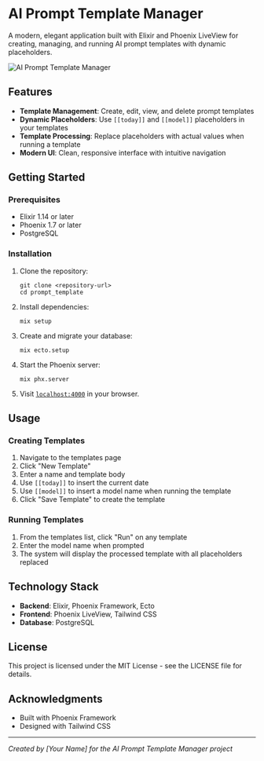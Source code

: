 # AI Prompt Template Manager

A modern, elegant application built with Elixir and Phoenix LiveView for creating, managing, and running AI prompt templates with dynamic placeholders.

![AI Prompt Template Manager](https://via.placeholder.com/800x400/4f46e5/ffffff?text=AI+Prompt+Template+Manager)

## Features

- **Template Management**: Create, edit, view, and delete prompt templates
- **Dynamic Placeholders**: Use `[[today]]` and `[[model]]` placeholders in your templates
- **Template Processing**: Replace placeholders with actual values when running a template
- **Modern UI**: Clean, responsive interface with intuitive navigation

## Getting Started

### Prerequisites

- Elixir 1.14 or later
- Phoenix 1.7 or later
- PostgreSQL

### Installation

1. Clone the repository:
   ```
   git clone <repository-url>
   cd prompt_template
   ```

2. Install dependencies:
   ```
   mix setup
   ```

3. Create and migrate your database:
   ```
   mix ecto.setup
   ```

4. Start the Phoenix server:
   ```
   mix phx.server
   ```

5. Visit [`localhost:4000`](http://localhost:4000) in your browser.

## Usage

### Creating Templates

1. Navigate to the templates page
2. Click "New Template"
3. Enter a name and template body
4. Use `[[today]]` to insert the current date
5. Use `[[model]]` to insert a model name when running the template
6. Click "Save Template" to create the template

### Running Templates

1. From the templates list, click "Run" on any template
2. Enter the model name when prompted
3. The system will display the processed template with all placeholders replaced

## Technology Stack

- **Backend**: Elixir, Phoenix Framework, Ecto
- **Frontend**: Phoenix LiveView, Tailwind CSS
- **Database**: PostgreSQL

## License

This project is licensed under the MIT License - see the LICENSE file for details.

## Acknowledgments

- Built with Phoenix Framework
- Designed with Tailwind CSS

---

*Created by [Your Name] for the AI Prompt Template Manager project*
